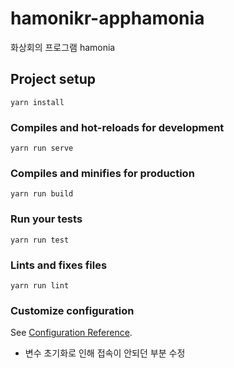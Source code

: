 # hamonikr-apphamonia

화상회의 프로그램 hamonia

## Project setup
```
yarn install
```

### Compiles and hot-reloads for development
```
yarn run serve
```

### Compiles and minifies for production
```
yarn run build
```

### Run your tests
```
yarn run test
```

### Lints and fixes files
```
yarn run lint
```

### Customize configuration
See [Configuration Reference](https://cli.vuejs.org/config/).

* 변수 초기화로 인해 접속이 안되던 부분 수정
